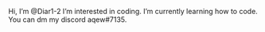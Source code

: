 Hi, I’m @Diar1-2
I’m interested in coding.
I’m currently learning how to code.
You can dm my discord aqew#7135.

